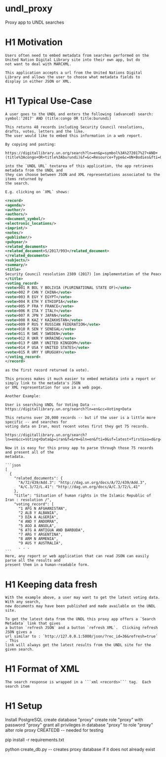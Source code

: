 # undl_proxy
Proxy app to UNDL searches

# H1 Motivation

    Users often need to embed metadata from searches performed on the 
    United Nation Digital Library site into their own app, but do
    not want to deal with MARCXML.

    This application accepts a url from the United Nations Digital
    Library and allows the user to choose what metadata fields to
    display in either JSON or XML.

# H1 Typical Use-Case

    A user goes to the UNDL and enters the following (advanced) search:
    symbol:'2017' AND (title:congo OR title:burundi)

    This returns 48 records including Security Council resolutions, drafts, votes, letters and the like.  
    The user would like to embed this information in a web report.

    By copying and pasting:

    https://digitallibrary.un.org/search?ln=en&p=symbol%3A%272017%27+AND+(title%3Acongo+OR+title%3Aburundi)&f=&c=Resource+Type&c=UN+Bodies&fti=0&sf=&so=d&rg=10&sc=0

    into the `UNDL URL` textarea of this application, the app retrieves metadata from the UNDL and 
    they can choose between JSON and XML representations associated to the items returned by
    the search.

    E.g. clicking on `XML` shows: 

```xml
<record>
<agenda/>
<author/>
<authors/>
<document_symbol/>
<electronic_locations/>
<imprint/>
<notes/>
<publisher/>
<pubyear/>
<related_documents>
<related_document>S/2017/993</related_document>
</related_documents>
<subjects/>
<summary/>
<title>
Security Council resolution 2389 (2017) [on implementation of the Peace, Security and Cooperation Framework for the Democratic Republic of the Congo and the Region]
</title>
<voting_record>
<vote>001 R BOL Y BOLIVIA (PLURINATIONAL STATE OF)</vote>
<vote>002 P CHN Y CHINA</vote>
<vote>003 R EGY Y EGYPT</vote>
<vote>004 R ETH Y ETHIOPIA</vote>
<vote>005 P FRA Y FRANCE</vote>
<vote>006 R ITA Y ITALY</vote>
<vote>007 R JPN Y JAPAN</vote>
<vote>008 R KAZ Y KAZAKHSTAN</vote>
<vote>009 P RUS Y RUSSIAN FEDERATION</vote>
<vote>010 R SEN Y SENEGAL</vote>
<vote>011 R SWE Y SWEDEN</vote>
<vote>012 R UKR Y UKRAINE</vote>
<vote>013 P GBR Y UNITED KINGDOM</vote>
<vote>014 P USA Y UNITED STATES</vote>
<vote>015 R URY Y URUGUAY</vote>
</voting_record>
</record>
```

    as the first record returned (a vote).

    This process makes it much easier to embed metadata into a report or simply link to the metadata's JSON
    or XML representation for use in a web page.

    Another Example:

    User is searching UNDL for Voting Data -- https://digitallibrary.un.org/search?ln=en&cc=Voting+Data

    This returns over 20,000 records -- but if the user is a little more specific -- and searches for 
    voting data on Iran, most recent votes first they get 75 records.

    https://digitallibrary.un.org/search?ln=en&cc=Voting+Data&p=iran&f=&rm=&ln=en&fti=0&sf=latest+first&so=d&rg=10&sc=0&c=Voting+Data&c=&of=hb

    Now it is easy for this proxy app to parse through those 75 records and present all of the 
    metadata.

    ```json
    [
      {
        "related_documents": {
          "A/72/439/Add.3": "http://dag.un.org/docs/A/72/439/Add.3",
          "A/C.3/72/L.41": "http://dag.un.org/docs/A/C.3/72/L.41"
        },
        "title": "Situation of human rights in the Islamic Republic of Iran : resolution /",
        "voting_record": [
          "1 AFG N AFGHANISTAN",
          "2 ALB Y ALBANIA",
          "3 DZA A ALGERIA",
          "4 AND Y ANDORRA",
          "5 AGO A ANGOLA",
          "6 ATG A ANTIGUA AND BARBUDA",
          "7 ARG Y ARGENTINA",
          "8 ARM N ARMENIA",
          "9 AUS Y AUSTRALIA",
          . . .
    ```
    Here, any report or web application that can read JSON can easily parse all the results and 
    present them in a human-readable form.


# H1 Keeping data fresh

    With the example above, a user may want to get the latest voting data.  With any search, 
    new documents may have been published and made available on the UNDL site.

    To get the latest data from the UNDL this proxy app offers a `Search Metadata` link that gives
    a button `refresh JSON` and a button `refresh XML`.  Clicking refresh JSON gives a 
    url similar to : `http://127.0.0.1:5000/json/?rec_id=36&refresh=true` . This
    link will always get the latest results from the UNDL site for the given search.

# H1 Format of XML
    The search response is wrapped in a ```xml <records>``` tag.  Each search item



# H1 Setup

Install PostgreSQL
create database "proxy"
create role "proxy" with password "proxy"
grant all privileges in database "proxy" to role "proxy"
alter role proxy CREATEDB -- needed for testing

pip install -r requirements.txt

python create_db.py -- creates proxy database if it does not already exist

